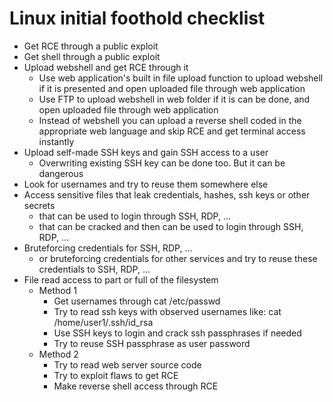 # Linux initial foothold checklist
* Get RCE through a public exploit
* Get shell through a public exploit
* Upload webshell and get RCE through it
  * Use web application's built in file upload function to upload webshell if it is presented and open uploaded file through web application
  * Use FTP to upload webshell in web folder if it is can be done, and open uploaded file through web application
  * Instead of webshell you can upload a reverse shell coded in the appropriate web language and skip RCE and get terminal access instantly
* Upload self-made SSH keys and gain SSH access to a user
  * Overwriting existing SSH key can be done too. But it can be dangerous
* Look for usernames and try to reuse them somewhere else
* Access sensitive files that leak credentials, hashes, ssh keys or other secrets
  * that can be used to login through SSH, RDP, ...
  * that can be cracked and then can be used to login through SSH, RDP, ...
* Bruteforcing credentials for SSH, RDP, ...
  * or bruteforcing credentials for other services and try to reuse these credentials to SSH, RDP, ...
* File read access to part or full of the filesystem
  * Method 1
    * Get usernames through cat /etc/passwd
    * Try to read ssh keys with observed usernames like: cat /home/user1/.ssh/id_rsa
    * Use SSH keys to login and crack ssh passphrases if needed
    * Try to reuse SSH passphrase as user password
  * Method 2
    * Try to read web server source code
    * Try to exploit flaws to get RCE
    * Make reverse shell access through RCE
